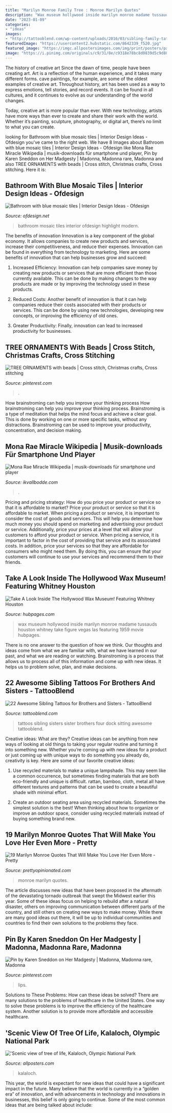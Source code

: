 ```yaml
---
title: "Marilyn Monroe Family Tree : Monroe Marilyn Quotes"
description: "Wax museum hollywood inside marilyn monroe madame tussauds houston whitney take figure vegas las featuring 1959 movie hubpages"
date: "2023-01-09"
categories:
- "ideas"
images:
- "http://tattooblend.com/wp-content/uploads/2016/03/sibling-family-tattoos.jpg"
featuredImage: "https://usercontent2.hubstatic.com/8642339_f520.jpg"
featured_image: "https://imgc.allpostersimages.com/img/print/posters/panoramic-images-scenic-view-of-tree-of-life-kalaloch-olympic-national-park-jefferson-county-washington-state_a-L-15937398-14258382.jpg"
image: "https://i.pinimg.com/originals/c9/31/8e/c9318e78bc8d0839d5c9d80fd81a7776.jpg"
---
```



The history of creative art
Since the dawn of time, people have been creating art. Art is a reflection of the human experience, and it takes many different forms. cave paintings, for example, are some of the oldest examples of creative art.
Throughout history, art has been used as a way to express emotions, tell stories, and record events. It can be found in all cultures, and it continues to evolve as our understanding of the world changes.

 Today, creative art is more popular than ever. With new technology, artists have more ways than ever to create and share their work with the world. Whether it’s painting, sculpture, photography, or digital art, there’s no limit to what you can create.

	

		
looking for Bathroom with blue mosaic tiles | Interior Design Ideas - Ofdesign you've came to the right web. We have 8 Images about Bathroom with blue mosaic tiles | Interior Design Ideas - Ofdesign like Mona Rae Miracle Wikipedia | musik-downloads für smartphone und player, Pin by Karen Sneddon on Her Madgesty | Madonna, Madonna rare, Madonna and also TREE ORNAMENTS with beads | Cross stitch, Christmas crafts, Cross stitching. Here it is:
		
    
## Bathroom With Blue Mosaic Tiles | Interior Design Ideas - Ofdesign

<img loading=lazy src="https://www.ofdesign.net/wp-content/uploads/files/7/7/2/bathroom-with-blue-mosaic-tiles-0-772.jpg" onerror="this.onerror=null;this.src='https://tse3.mm.bing.net/th?id=OIP.7rCZ10wNor3v5wtS8Vt7zAHaKe&amp;pid=15.1';" alt="Bathroom with blue mosaic tiles | Interior Design Ideas - Ofdesign">

_Source: ofdesign.net_

>bathroom mosaic tiles interior ofdesign highlight modern. 

	

The benefits of innovation
Innovation is a key component of the global economy. It allows companies to create new products and services, increase their competitiveness, and reduce their expenses. Innovation can be found in everything from technology to marketing. Here are some benefits of innovation that can help businesses grow and succeed:
1. Increased Efficiency: Innovation can help companies save money by creating new products or services that are more efficient than those currently available. This can be done by making changes to the way products are made or by improving the technology used in these products.

2. Reduced Costs: Another benefit of innovation is that it can help companies reduce their costs associated with their products or services. This can be done by using new technologies, developing new concepts, or improving the efficiency of old ones.

3. Greater Productivity: Finally, innovation can lead to increased productivity for businesses.

    
## TREE ORNAMENTS With Beads | Cross Stitch, Christmas Crafts, Cross Stitching

<img loading=lazy src="https://i.pinimg.com/originals/c9/31/8e/c9318e78bc8d0839d5c9d80fd81a7776.jpg" onerror="this.onerror=null;this.src='https://tse2.mm.bing.net/th?id=OIP.3P5e1AAvIZK4MT109PouNwHaKK&amp;pid=15.1';" alt="TREE ORNAMENTS with beads | Cross stitch, Christmas crafts, Cross stitching">

_Source: pinterest.com_

>. 

	

How brainstroming can help you improve your thinking process
How brainstroming can help you improve your thinking process. Brainstroming is a type of meditation that helps the mind focus and achieve a clear goal. This is done by working on one or more specific tasks, without any distractions. Brainstroming can be used to improve your productivity, concentration, and decision making.

    
## Mona Rae Miracle Wikipedia | Musik-downloads Für Smartphone Und Player

<img loading=lazy src="https://ikvallbodde.com/pco/Z5o1q89xfn-w_-nDXKlJvwAAAA.jpg" onerror="this.onerror=null;this.src='https://tse4.mm.bing.net/th?id=OIP.wesW_hN-d6TcnTGwqb5CxAAAAA&amp;pid=15.1';" alt="Mona Rae Miracle Wikipedia | musik-downloads für smartphone und player">

_Source: ikvallbodde.com_

>. 

	

Pricing and pricing strategy: How do you price your product or service so that it is affordable to market?
Price your product or service so that it is affordable to market. When pricing a product or service, it is important to consider the cost of goods and services. This will help you determine how much money you should spend on marketing and advertising your product or service. Additionally, price your prices at a level that will allow your customers to afford your product or service. When pricing a service, it is important to factor in the cost of providing that service and its associated costs. In addition, price your services so that they are affordable for consumers who might need them. By doing this, you can ensure that your customers will continue to use your services and recommend them to their friends.

    
## Take A Look Inside The Hollywood Wax Museum! Featuring Whitney Houston

<img loading=lazy src="https://usercontent2.hubstatic.com/8642339_f520.jpg" onerror="this.onerror=null;this.src='https://tse1.mm.bing.net/th?id=OIP.z82HVhFtGbTOS0IRQxxF8wHaKh&amp;pid=15.1';" alt="Take A Look Inside The Hollywood Wax Museum! Featuring Whitney Houston">

_Source: hubpages.com_

>wax museum hollywood inside marilyn monroe madame tussauds houston whitney take figure vegas las featuring 1959 movie hubpages. 

	

There is no one answer to the question of how we think. Our thoughts and ideas come from what we are familiar with, what we have learned in our past, and what we are reading or watching. Brainstroming is a process that allows us to process all of this information and come up with new ideas. It helps us to problem solve, plan, and make decisions.

    
## 22 Awesome Sibling Tattoos For Brothers And Sisters - TattooBlend

<img loading=lazy src="http://tattooblend.com/wp-content/uploads/2016/03/sibling-family-tattoos.jpg" onerror="this.onerror=null;this.src='https://tse1.mm.bing.net/th?id=OIP.oBMyskvWARV4iuzW7DcFkwHaHo&amp;pid=15.1';" alt="22 Awesome Sibling Tattoos for Brothers and Sisters - TattooBlend">

_Source: tattooblend.com_

>tattoos sibling sisters sister brothers four dock sitting awesome tattooblend. 

	

Creative ideas: What are they?
Creative ideas can be anything from new ways of looking at old things to taking your regular routine and turning it into something new. Whether you’re coming up with new ideas for a product or just coming up with unique ways to do something you already do, creativity is key. Here are some of our favorite creative ideas: 
1. Use recycled materials to make a unique lampshade. This may seem like a common occurrence, but sometimes finding materials that are both eco-friendly and unique is difficult. rattan, bamboo, cloth, metal all have different textures and patterns that can be used to create a beautiful shade with minimal effort. 

2. Create an outdoor seating area using recycled materials. Sometimes the simplest solution is the best! When thinking about how to organize or improve an outdoor space, consider using recycled materials instead of buying something brand new.

    
## 19 Marilyn Monroe Quotes That Will Make You Love Her Even More - Pretty

<img loading=lazy src="https://www.prettyopinionated.com/wp-content/uploads/2017/02/19-Marilyn-Monroe-Quotes-That-Will-Make-You-Love-Her-Even-More-Square.jpg" onerror="this.onerror=null;this.src='https://tse2.mm.bing.net/th?id=OIP.DvFnIARu-etjvBxw_ix35gHaHH&amp;pid=15.1';" alt="19 Marilyn Monroe Quotes That Will Make You Love Her Even More - Pretty">

_Source: prettyopinionated.com_

>monroe marilyn quotes. 

	

The article discusses new ideas that have been proposed in the aftermath of the devastating tornado outbreak that swept the Midwest earlier this year. Some of these ideas focus on helping to rebuild after a natural disaster, others on improving communication between different parts of the country, and still others on creating new ways to make money. While there are many good ideas out there, it will be up to individual communities and countries to find their own solutions to the problems they face.

    
## Pin By Karen Sneddon On Her Madgesty | Madonna, Madonna Rare, Madonna

<img loading=lazy src="https://i.pinimg.com/originals/e1/79/d7/e179d71ef259dee951a95f0a3f70b4ce.jpg" onerror="this.onerror=null;this.src='https://tse2.mm.bing.net/th?id=OIP.9h4ZHZraCsIlIA5F06K3OwHaHb&amp;pid=15.1';" alt="Pin by Karen Sneddon on Her Madgesty | Madonna, Madonna rare, Madonna">

_Source: pinterest.com_

>lips. 

	

Solutions to These Problems: How can these ideas be solved?
There are many solutions to the problems of healthcare in the United States. One way to solve these problems is to improve the efficiency of the healthcare system. Another solution is to provide more affordable and accessible healthcare.

    
## &#039;Scenic View Of Tree Of Life, Kalaloch, Olympic National Park

<img loading=lazy src="https://imgc.allpostersimages.com/img/print/posters/panoramic-images-scenic-view-of-tree-of-life-kalaloch-olympic-national-park-jefferson-county-washington-state_a-L-15937398-14258382.jpg" onerror="this.onerror=null;this.src='https://tse2.mm.bing.net/th?id=OIP.9_GtiTIJSgMm25hpOit0OwAAAA&amp;pid=15.1';" alt="&#039;Scenic view of tree of life, Kalaloch, Olympic National Park">

_Source: allposters.com_

>kalaloch. 

	

This year, the world is expectant for new ideas that could have a significant impact in the future. Many believe that the world is currently in a “golden era” of innovation, and with advancements in technology and innovations in businesses, this belief is only going to continue. Some of the most common ideas that are being talked about include: 

